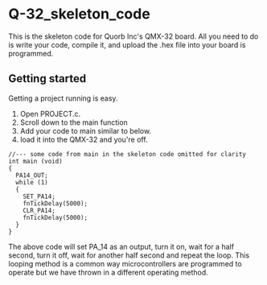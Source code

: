 # Q-32_skeleton_code
This is the skeleton code for Quorb Inc's QMX-32 board.  All you need to do is write your code, compile it, and upload the .hex file into your board is programmed.

## Getting started
Getting a project running is easy.  
1. Open PROJECT.c.
2. Scroll down to the main function
3. Add your code to main similar to below. 
4. load it into the QMX-32 and you're off.

```
//--- some code from main in the skeleton code omitted for clarity
int main (void)
{
  PA14_OUT;
  while (1)
  {
    SET_PA14;
    fnTickDelay(5000);
    CLR_PA14;
    fnTickDelay(5000);
  }
}
```
The above code will set PA_14 as an output, turn it on, wait for a half second, turn it off, wait for another half second and repeat the loop.  This looping method is a common way microcontrollers are programmed to operate but we have thrown in a different operating method.

